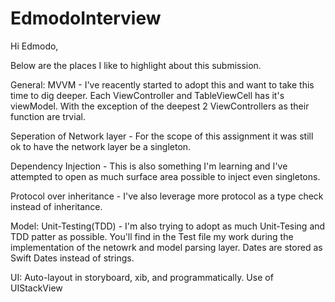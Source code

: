 # EdmodoInterview

Hi Edmodo,

Below are the places I like to highlight about this submission.

General:
MVVM - I've reacently started to adopt this and want to take this time to dig deeper.  Each ViewController and TableViewCell has it's viewModel.  With the exception of the deepest 2 ViewControllers as their function are trvial.

Seperation of Network layer - For the scope of this assignment it was still ok to have the network layer be a singleton.

Dependency Injection - This is also something I'm learning and I've attempted to open as much surface area possible to inject even singletons.

Protocol over inheritance - I've also leverage more protocol as a type check instead of inheritance.


Model:
Unit-Testing(TDD) - I'm also trying to adopt as much Unit-Tesing and TDD patter as possible.  You'll find in the Test file my work during the implementation of the netowrk and model parsing layer.
Dates are stored as Swift Dates instead of strings.

UI:
Auto-layout in storyboard, xib, and programmatically.
Use of UIStackView 
